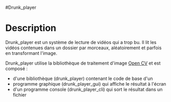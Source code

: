 #Drunk_player

Description
===========

Drunk_player est un système de lecture de vidéos qui a trop bu.
Il lit les vidéos contenues dans un dossier par morceaux,
aléatoirement et parfois en transformant l'image.

Drunk_player utilise la bibliothèque de traitement d'image 
[Open CV](https://opencv.org/) et est composé :

* d'une bibliothèque (drunk_player) contenant le code de base d'un
* programme graphique (drunk_player_gui) qui affiche le résultat à
l'écran
* d'un programme console (drunk_player_cli) qui sort le résultat dans
un fichier
